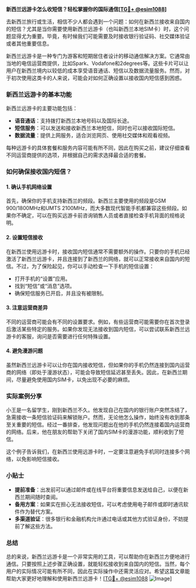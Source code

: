 **新西兰远游卡怎么收短信？轻松掌握你的国际通信[[TG💪+ @esim1088](https://t.me/s/esim1088)]**

去新西兰旅行或生活，相信不少人都会遇到一个问题：如何在新西兰接收来自国内的短信？尤其是当你需要使用新西兰远游卡（也叫新西兰本地SIM卡）时，这个问题显得尤为重要。毕竟，有时候我们可能需要及时接收银行验证码、社交媒体验证或者其他重要信息。

新西兰远游卡是一种专门为游客和短期居住者设计的移动通信解决方案。它通常由当地的电信运营商提供，比如Spark、Vodafone和2degrees等。这些卡片可以让用户在新西兰境内以较低的成本享受语音通话、短信以及数据流量服务。然而，对于初次使用这类卡的人来说，可能会对如何正确设置以接收国内短信感到困惑。

### 新西兰远游卡的基本功能

新西兰远游卡的主要功能包括：

- **语音通话**：支持拨打新西兰本地号码以及国际长途。
- **短信服务**：可以发送和接收新西兰本地短信，同时也可以接收国际短信。
- **数据流量**：提供上网服务，适合浏览网页、使用社交媒体和观看视频。

每种远游卡的具体套餐和服务内容可能有所不同，因此在购买之前，建议仔细查看不同运营商提供的选项，并根据自己的需求选择最合适的套餐。

### 如何确保接收国内短信？

#### 1. 确认手机网络设置
首先，确保你的手机支持新西兰的频段。新西兰主要使用的频段是GSM 900/1800MHz和UMTS 2100MHz，而大多数现代智能手机都兼容这些频段。如果你不确定，可以在购买远游卡前咨询销售人员或者直接检查手机背面的规格说明。

#### 2. 设置短信接收
在新西兰使用远游卡时，接收国内短信通常不需要额外的操作。只要你的手机已经激活了新西兰远游卡，并且连接到了新西兰的网络，就可以正常接收来自国内的短信。不过，为了保险起见，你可以手动检查一下手机的短信设置：
- 打开手机的“设置”应用。
- 找到“短信”或“消息”选项。
- 确保短信服务已开启，并且没有被限制。

#### 3. 注意运营商差异
不同的运营商可能会有不同的设置要求。例如，有些运营商可能需要你在首次登录后激活某些特定的服务。如果你发现无法接收到国内短信，可以尝试联系新西兰远游卡的客服，询问是否需要进行任何特殊设置。

#### 4. 避免漫游问题
虽然新西兰远游卡可以让你在国内接收短信，但如果你的手机仍然连接到国内运营商的网络（即处于漫游状态），可能会导致短信延迟甚至丢失。因此，在新西兰期间，尽量避免使用国内SIM卡，以免出现不必要的麻烦。

### 实际案例分享

小王是一名留学生，刚到新西兰不久。他发现自己在国内的银行账户突然冻结了，急需接收一条短信验证码来解锁账户。然而，无论他怎么操作，始终没有收到那条至关重要的短信。经过一番排查，他发现问题出在他的手机仍然连接着国内运营商的网络。后来，他在朋友的帮助下关闭了国内SIM卡的漫游功能，顺利收到了短信。

这个例子告诉我们，在新西兰使用远游卡时，一定要注意避免手机同时连接多个网络，以免影响短信接收。

### 小贴士

- **提前准备**：出发前可以通过邮件或在线平台将重要信息发送给自己，以便在新西兰期间随时查阅。
- **备用方案**：如果实在担心无法接收短信，可以考虑使用电子邮件或即时通讯软件作为替代方案。
- **多渠道验证**：很多银行和金融机构允许通过电话或其他方式验证身份，不妨提前了解这些方法。

### 总结

总的来说，新西兰远游卡是一个非常实用的工具，可以帮助你在新西兰方便地进行通信。只要按照上述步骤正确设置，就能轻松接收到来自国内的短信。当然，每个用户的实际情况可能有所不同，因此在实际操作中还需灵活应对。希望这篇文章能帮助大家更好地理解和使用新西兰远游卡！[[TG💪+ @esim1088](https://t.me/s/esim1088) ![Image](https://i.postimg.cc/4NQfJmqS/Snipaste-2025-05-13-00-14-12.png)]
